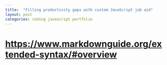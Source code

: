 ```yaml
---
title:  "Filling productivity gaps with custom JavaScript job aid"
layout: post
categories: coding javascript portfolio
---
```


# https://www.markdownguide.org/extended-syntax/#overview
